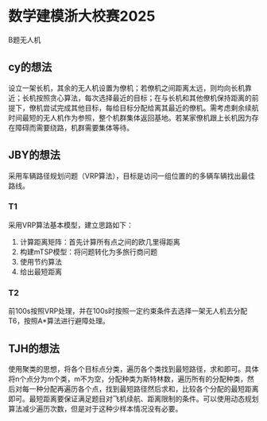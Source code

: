 # 数学建模浙大校赛2025
B题无人机

## cy的想法
设立一架长机，其余的无人机设置为僚机；若僚机之间距离太远，则均向长机靠近；长机按照贪心算法，每次选择最近的目标；在与长机和其他僚机保持距离的前提下，僚机尝试完成其他目标，每给目标分配给离其最近的僚机。需考虑剩余续航时间最短的无人机作为参照，整个机群集体返回基地。若某家僚机跟上长机因为存在障碍而需要绕路，机群需要集体等待。

## JBY的想法
采用车辆路径规划问题（VRP算法），目标是访问一组位置的的多辆车辆找出最佳路线。
### T1
采用VRP算法基本模型，建立思路如下：
1. 计算距离矩阵：首先计算所有点之间的欧几里得距离
2. 构建mTSP模型：将问题转化为多旅行商问题
3. 使用节约算法
4. 给出最短距离

### T2
前100s按照VRP处理，并在100s时按照一定约束条件去选择一架无人机去分配T6，按照A*算法进行避障处理。

## TJH的想法
使用聚类的思想，将各个目标点分类，遍历各个类找到最短路径，求和即可。具体将n个点分为m个类，m不为空，分配种类为斯特林数，遍历所有的分配种类，然后对每一种分配再遍历各个点，找到最短路径然后求和，比较各个分配的最短距离即可。最短距离要保证满足题目对飞机续航、距离限制的条件。可以使用动态规划算法减少遍历次数，但是对于这种少样本情况没有必要。
